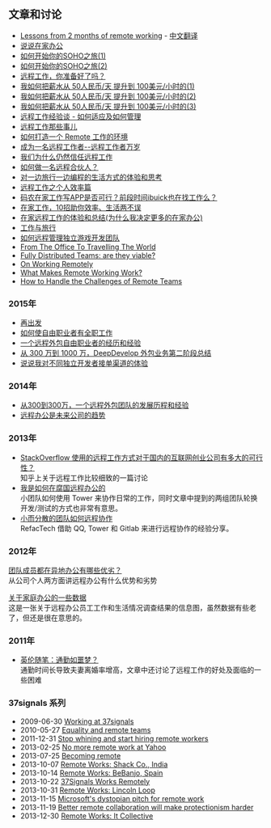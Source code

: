 ## 文章和讨论


- [Lessons from 2 months of remote working](http://iamnotaprogrammer.com/Remote-teams.html) - [中文翻译](http://blog.jobbole.com/52133/)
- [说说在家办公](http://sofish.de/2302)
- [如何开始你的SOHO之旅(1)](http://terrytai.com/how-to-begin-soho-1/)
- [如何开始你的SOHO之旅(2)](http://terrytai.com/how-to-begin-soho-2/)
- [远程工作，你准备好了吗？](http://www.csdn.net/article/2013-12-19/2817858)
- [我如何把薪水从 50人民币/天 提升到 100美元/小时的(1)](http://terrytai.com/salary-from-50rmb-to-100usd)
- [我如何把薪水从 50人民币/天 提升到 100美元/小时的(2)](http://terrytai.com/salary-from-50rmb-to-100usd-2/)
- [我如何把薪水从 50人民币/天 提升到 100美元/小时的(3)](http://terrytai.com/salary-from-50rmb-to100usd-3/)
- [远程工作经验谈 - 如何适应及如何管理](http://yedingding.com/2013/07/24/remote-team-the-things-you-should-know.html)
- [远程工作那些事儿](http://wangyaodi.com/2013/07/20/remote-working.html)
- [如何打造一个 Remote 工作的环境](http://smalltalk.xdite.net/posts/73953-how-to-create-a-remote-environment)
- [成为一名远程工作者--远程工作者万岁](http://blogs.msdn.com/b/scott_hanselman/archive/2013/02/28/10398083.aspx)
- [我们为什么仍然信任远程工作](http://www.oschina.net/translate/why-we-still-believe-in-working-remotely)
- [如何做一名远程合伙人？](http://www.36kr.com/p/205768.html)
- [对一边旅行一边编程的生活方式的体验和思考](http://www.aqee.net/how-i-thought-i-wanted-to-become-a-digital-nomad/)
- [远程工作之个人效率篇](http://beenhero.com/improve-remote-work-productivity/)
- [码农在家工作写APP是否可行？前段时间ibuick也在找工作么？](http://tiny4cocoa.com/thread/show/1091/)
- [在家工作，10招助你效率、生活两不误](http://www.36kr.com/p/209230.html)
- [在家远程工作的体验和总结(为什么我决定更多的在家办公)](http://www.aqee.net/why-i-decided-to-spend-more-time-working-from-home/)
- [工作与旅行](http://ruby-china.org/topics/16944)
- [如何远程管理独立游戏开发团队](http://www.cocoachina.com/gamedev/2013/1211/7516.html)
- [From The Office To Travelling The World](http://metacircus.com/writings/2011/09/19/from-the-office-to-travelling-the-world.html)
- [Fully Distributed Teams: are they viable?](http://www.pixelmonkey.org/2012/05/14/distributed-teams)
- [On Working Remotely](http://www.codinghorror.com/blog/2010/05/on-working-remotely.html) 
- [What Makes Remote Working Work?](https://netguru.co/blog/posts/what-makes-remote-working-work)
- [How to Handle the Challenges of Remote Teams](http://www.tlnt.com/2014/05/09/how-to-handle-the-challenges-of-handling-remote-teams/)

### 2015年

- [再出发](http://yizaoyiwan.com/discussion/481/)
- [如何使自由职业者有全职工作](http://blog.techbay.club/post/ru-he-shi-zi-you-zhi-ye-zhe-you-quan-zhi-gong-zuo)
- [一个远程外包自由职业者的经历和经验](http://yizaoyiwan.com/discussion/474/)
- [从 300 万到 1000 万，DeepDevelop 外包业务第二阶段总结](http://yizaoyiwan.com/discussion/460/)
- [说说我对不同独立开发者接单渠道的体验](http://yizaoyiwan.com/discussion/491/)

### 2014年

- [从300到300万，一个远程外包团队的发展历程和经验](http://yizaoyiwan.com/discussion/79/)
- [远程办公是未来公司的趋势](http://yafeilee.me/blogs/534bfc636c69346dd5200000)

### 2013年

- [StackOverflow 使用的远程工作方式对于国内的互联网创业公司有多大的可行性？](http://www.zhihu.com/question/20759108)  
  知乎上关于远程工作比较细致的一篇讨论
- [我是如何在腐国远程办公的](http://blog.mycolorway.com/2013/06/30/work-in-uk/)  
  小团队如何使用 Tower 来协作日常的工作，同时文章中提到的两组团队轮换开发/测试的方式也非常有意思。
- [小而分散的团队如何远程协作](http://www.geekpark.net/topics/179496)  
  RefacTech 借助 QQ, Tower 和 Gitlab 来进行远程协作的经验分享。

### 2012年

[团队成员都在异地办公有哪些优劣？](http://www.zhihu.com/question/20011303/answer/18049612)  
从公司个人两方面讲远程办公有什么优势和劣势

[关于家庭办公的一些数据](http://www.ifanr.com/134017)  
这是一张关于远程办公员工工作和生活情况调查结果的信息图，虽然数据有些老了，但还是很在意思的。

### 2011年

- [英伦随笔：通勤如噩梦？](http://www.bbc.co.uk/ukchina/simp/uk_life/on_britain/110615_suping_big_city_traffic.shtml)  
  通勤时间长导致夫妻离婚率增高，文章中还讨论了远程工作的好处及面临的一些困难

### 37signals 系列

* 2009-06-30 [Working at 37signals](http://37signals.com/svn/posts/1785-working-at-37signals)
* 2010-05-27 [Equality and remote teams](http://37signals.com/svn/posts/2360-equality-and-remote-teams)
* 2011-12-31 [Stop whining and start hiring remote workers](http://37signals.com/svn/posts/3064-stop-whining-and-start-hiring-remote-workers)
* 2013-02-25 [No more remote work at Yahoo](http://37signals.com/svn/posts/3453-no-more-remote-work-at-yahoo)
* 2013-07-25 [Becoming remote](http://37signals.com/svn/posts/3590-becoming-remote)
* 2013-10-07 [Remote Works: Shack Co., India](http://37signals.com/svn/posts/3649-remote-works-shack-co-india)
* 2013-10-14 [Remote Works: BeBanjo, Spain](http://37signals.com/svn/posts/3651-remote-works-bebanjo-spain)
* 2013-10-22 [37Signals Works Remotely](http://37signals.com/svn/posts/3657-37signals-works-remotely)
* 2013-10-31 [Remote Works: Lincoln Loop](http://37signals.com/svn/posts/3652-remote-works-lincoln-loop)
* 2013-11-15 [Microsoft's dystopian pitch for remote work](http://37signals.com/svn/posts/3683-microsofts-dystopian-pitch-for-remote-work)
* 2013-11-19 [Better remote collaboration will make protectionism harder](http://37signals.com/svn/posts/3330-better-remote-collaboration-will-make-protectionism-harder)
* 2013-12-30 [Remote Works: It Collective](http://37signals.com/svn/posts/3656-remote-works-it-collective)
